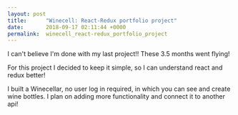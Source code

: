 ```yaml
---
layout: post
title:      "Winecell: React-Redux portfolio project"
date:       2018-09-17 02:11:44 +0000
permalink:  winecell_react-redux_portfolio_project
---
```



I can't believe I'm done with my last project!! These 3.5 months went flying! 

For this project I decided to keep it simple, so I can understand react and redux better!

I built a Winecellar, no user log in required, in which you can see and create wine bottles. I plan on adding more functionality and connect it to another api!  
